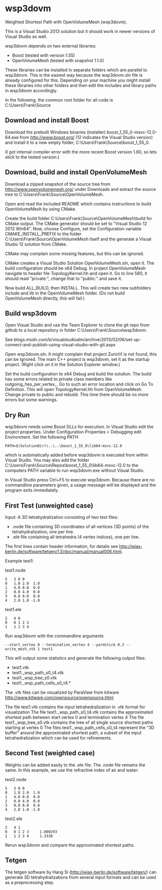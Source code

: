 wsp3dovm
========

Weighted Shortest Path with OpenVolumeMesh (wsp3dovm).

This is a Visual Studio 2013 solution but it should work in newer versions of Visual Studio as well.

wsp3dovm depends on two external libraries:

* Boost (tested with version 1.55)
* OpenVolumeMesh (tested with snapshot 1.1.0)

These libraries can be installed in separate folders which are parallel to wsp3dovm. 
This is the easiest way because the wsp3dovm.sln file is already configured for this.
Depending on your machine you might install these libraries into other folders and then 
edit the includes and library paths in wsp3dovm accordingly.

In the following, the common root folder for all code is C:\Users\Frank\Source


Download and install Boost
--------------------------
Download the prebuilt Windows binaries (installer) boost_1_55_0-msvc-12.0-64.exe from http://www.boost.org/
(12 indicates the Visual Studio version) and install it to a new empty folder, C:\Users\Frank\Source\boost_1_55_0.

(I got internal compiler error with the more recent Boost version 1.60, so lets stick to the tested version.)


Download, build and install OpenVolumeMesh
------------------------------------------
Download a zipped snapshot of the source tree from http://www.openvolumemesh.org/ under Downloads
and extract the source tree to C:\Users\Frank\Source\OpenVolumeMesh.

Open and read the included README which contains instructions to build OpenVolumeMesh by using CMake.

Create the build folder C:\Users\Frank\Source\OpenVolumeMesh\build for CMake output.
The CMake generator should be set to "Visual Studio 12 2013 Win64".
Now, choose Configure, set the Configuration variable CMAKE_INSTALL_PREFIX 
to the folder C:\Users\Frank\Source\OpenVolumeMesh itself
and the generate a Visual Studio 12 solution from CMake.

CMake may complain some missing features, but this can be ignored.

CMake creates a Visual Studio Solution OpenVolumeMesh.sln, open it.
The build configuration should be x64 Debug.
In project OpenVolumeMesh navigate to header file TopologyKernel.hh and open it.
Go to line 580, it should read "private:", change that to "public:" and save it.

Now build ALL_BUILD, then INSTALL. This will create two new subfolders include and lib in the OpenVolumeMesh folder.
(Do not build OpenVolumeMesh directly, this will fail.)


Build wsp3dovm
--------------
Open Visual Studio and use the Team Explorer to clone the git repo from github 
to a local repository in folder C:\Users\Frank\Source\wsp3dovm.

See blogs.msdn.com/b/visualstudioalm/archive/2013/02/06/set-up-connect-and-publish-using-visual-studio-with-git.aspx

Open wsp3dovm.sln. It might complain that project Zurich1 is not found, this can be ignored.
The main C++ project is wsp3dovm, set it as the startup project. (Right click on it in the Solution Explorer window.)

Set the build configuration to x64 Debug and build the solution. 
The build has some errors related to private class members like outgoing_hes_per_vertex_.
Go to such an error location and click on Go To Definition. This will open TopologyKernel.hh
from OpenVolumeMesh. Change private to public and rebuild. This time there should be no more errors but some warnings.


Dry Run
-------
wsp3dovm needs some Boost DLLs for execution. In Visual Studio edit the project properties. 
Under Configuration Properties > Debugging edit Environment. Set the following PATH:

	PATH=$(SolutionDir)\..\..\boost_1_55_0\lib64-msvc-12.0
	
which is automatically added before wsp3dovm is executed from within Visual Studio. 
You may also add the folder C:\Users\Frank\Source\Repos\boost_1_55_0\lib64-msvc-12.0
to the computers PATH variable to run wsp3dovm.exe without Visual Studio.

In Visual Studio press Ctrl+F5 to execute wsp3dovm. 
Because there are no commandline parameters given, a usage message will be displayed and the program exits immediately.


First Test (unweighted case)
----------------------------

Input: A 3D tetrahydralization consisting of two text files:

* .node file containing 3D coordinates of all vertices (3D points) of the tetrahydralization, one per line.
* .ele file containing all tetrahedra (4 vertex indices), one per line.

The first lines contain header information, for details see http://wias-berlin.de/software/tetgen/1.5/doc/manual/manual006.html.

Example test1:

test1.node

	5	3 0 0
	0	1.0	2.0	 1.0
	1	4.0	0.0	 0.0
	2	0.0	4.0	 0.0
	3	0.0	0.0	 0.0
	4	2.0	1.0	-1.0

test1.ele

	2	4 0
	0	0 1 2 3
	1	1 2 3 4

Run wsp3dovm with the commandline arguments

	--start_vertex 0 --termination_vertex 4 --yardstick 0.3 --write_mesh_vtk 1 test1

This will output some statistics and generate the following output files:

* test1.vtk
* test1._wsp_path_s0_t4.vtk
* test1._wsp_tree_s0.vtk
* test1._wsp_path_cells_s0_t4.*

The .vtk files can be visualized by ParaView from kitware http://www.kitware.com/opensource/opensource.html

The file test1.vtk contains the input tetrahedralization in .vtk format for visualization
The file test1._wsp_path_s0_t4.vtk contains the approximated shortest path between start vertex 0 and termination vertex 4
The file test1._wsp_tree_s0.vtk contains the tree of all single source shortest paths starting at vertex 0
The files test1._wsp_path_cells_s0_t4 represent the "3D buffer" around the approximated shortest path, a subset of the input tetrahedralization
which can be used for refinements.


Second Test (weighted case)
---------------------------

Weights can be added easily to the .ele file. The .node file remains the same. 
In this example, we use the refractive index of air and water:

test2.node

	5	3 0 0
	0	1.0	2.0	 1.0
	1	4.0	0.0	 0.0
	2	0.0	4.0	 0.0
	3	0.0	0.0	 0.0
	4	2.0	1.0	-1.0

test2.ele

	2	4 1
	0	0 1 2 3   	1.000293
	1	1 2 3 4		1.3330

Rerun wsp3dovm and compare the approximated shortest paths.


Tetgen
------
The tetgen software by Hang Si (http://wias-berlin.de/software/tetgen/) can generate 3D tetrahydralizations 
from several input formats and can be used as a preprocessing step.